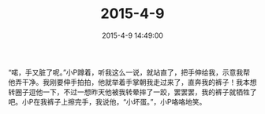 ﻿---
title: "2015-4-9"
date: 2015-4-9 14:49:00
tags:
categories: 爸爸
---
“喏，手又脏了呢。”小P蹲着，听我这么一说，就站直了，把手伸给我，示意我帮他弄干净。我刚要伸手拍拍，他就举着手掌朝我走过来了，直奔我的裤子！我本想转圈子逗他一下，不过一想昨天他被我转晕摔了一跤，罢罢罢，我的裤子就牺牲了吧。小P在我裤子上擦完手，我说他，“小坏蛋。”，小P咯咯地笑。